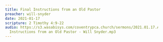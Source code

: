 ```yaml
---
title: Final Instructions from an Old Pastor
preacher: will-snyder
date: 2021-01-17
scripture: 2 Timothy 4:9-22
audio: https://s3.wasabisys.com/coventrypca.church/sermons/2021.01.17.A Final
  Instructions from an Old Pastor - Will Snyder.mp3
---
```

